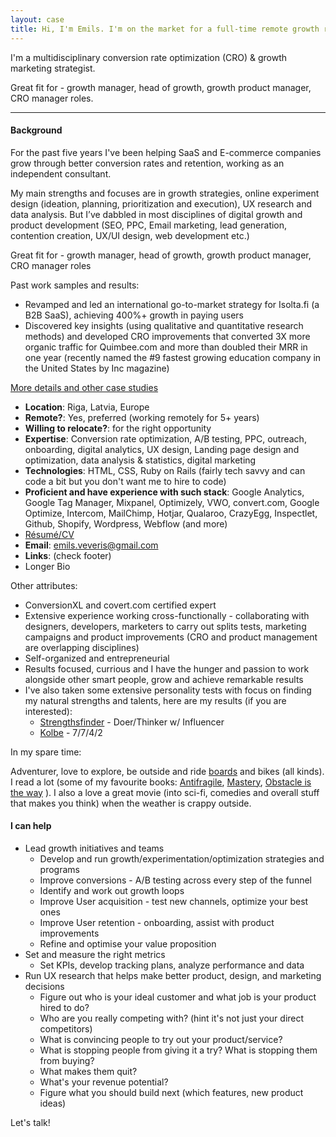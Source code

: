 ```yaml
---
layout: case
title: Hi, I'm Emils. I'm on the market for a full-time remote growth role
---
```


I'm a multidisciplinary conversion rate optimization (CRO) & growth marketing strategist.

Great fit for - growth manager, head of growth, growth product manager, CRO manager roles.

----

#### Background 

For the past five years I've been helping SaaS and E-commerce companies grow through better conversion rates and retention, working as an independent consultant. 

My main strengths and focuses are in growth strategies, online experiment design (ideation, planning, prioritization and execution), UX research and data analysis. But I’ve dabbled in most disciplines of digital growth and product development (SEO, PPC, Email marketing, lead generation, contention creation, UX/UI design, web development etc.)

Great fit for - growth manager, head of growth, growth product manager, CRO manager roles 

Past work samples and results:

* Revamped and led an international go-to-market strategy for Isolta.fi (a B2B SaaS), achieving 400%+ growth in paying users
* Discovered key insights (using qualitative and quantitative research methods) and developed CRO improvements that converted 3X more organic traffic for Quimbee.com and more than doubled their MRR in one year (recently named the #9 fastest growing education company in the United States by Inc magazine)

[More details and other case studies](https://www.emilsw.com/case-studies/)

* **Location**: Riga, Latvia, Europe
* **Remote?**: Yes, preferred (working remotely for 5+ years)
* **Willing to relocate?**:  for the right opportunity
* **Expertise**: Conversion rate optimization, A/B testing, PPC, outreach, onboarding, digital analytics, UX design, Landing page design and optimization, data analysis & statistics, digital marketing 
* **Technologies**: HTML, CSS, Ruby on Rails (fairly tech savvy and can code a bit but you don't want me to hire to code)
* **Proficient and have experience with such stack**: Google Analytics, Google Tag Manager, Mixpanel, Optimizely, VWO, convert.com, Google Optimize, Intercom, MailChimp, Hotjar, Qualaroo, CrazyEgg, Inspectlet, Github, Shopify, Wordpress, Webflow (and more)
* [Résumé/CV](https://docs.google.com/document/d/1W3O258igaKLH_YiugduWW2WDcfIpJupGX9SxaTBYzsg/edit?usp=sharing) 
* **Email**: emils.veveris@gmail.com 
* **Links**: (check footer)
* Longer Bio

Other attributes:
* ConversionXL and covert.com certified expert
* Extensive experience working cross-functionally - collaborating with designers, developers, marketers to carry out splits tests, marketing campaigns and product improvements (CRO and product management are overlapping disciplines)
* Self-organized and entrepreneurial 
* Results focused, currious and I have the hunger and passion to work alongside other smart people, grow and achieve remarkable results
* I've also taken some extensive personality tests with focus on finding my natural strengths and talents, here are my results (if you are interested):
   * [Strengthsfinder](https://drive.google.com/file/d/1HhfPPXNlv7SBxzYcYjPxbaL4VTqvQDZk/view?usp=sharing) - Doer/Thinker w/ Influencer 
   * [Kolbe](https://drive.google.com/file/d/11_s_WXvNgAVsitDN6W9XDvnZs4NWvATS/view?usp=sharing) - 7/7/4/2

In my spare time:

Adventurer, love to explore, be outside and ride [boards](https://www.instagram.com/p/Bziwj1ihPri/) and bikes (all kinds). I read a lot (some of my favourite books: [Antifragile](https://www.amazon.com/Antifragile-Things-That-Disorder-Incerto/dp/0812979680), [Mastery](https://www.amazon.com/Mastery-Robert-Greene/dp/014312417X), [Obstacle is the way](https://www.amazon.com/Obstacle-Way-Timeless-Turning-Triumph/dp/1591846358) ). I also a love a great movie (into sci-fi, comedies and overall stuff that makes you think) when the weather is crappy outside.


#### I can help

* Lead growth initiatives and teams 
   * Develop and run growth/experimentation/optimization strategies and programs 
   * Improve conversions - A/B testing across every step of the funnel
   * Identify and work out growth loops
   * Improve User acquisition - test new channels, optimize your best ones
   * Improve User retention - onboarding, assist with product improvements
   * Refine and optimise your value proposition
* Set and measure the right metrics
   * Set KPIs, develop tracking plans, analyze performance and data 
* Run UX research that helps make better product, design, and marketing decisions
   * Figure out who is your ideal customer and what job is your product hired to do?
   * Who are you really competing with? (hint it's not just your direct competitors)
   * What is convincing people to try out your product/service?
   * What is stopping people from giving it a try? What is stopping them from buying?
   * What makes them quit?
   * What's your revenue potential?
   * Figure what you should build next (which features, new product ideas)

Let's talk! 
